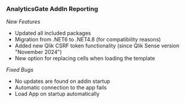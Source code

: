 ### AnalyticsGate AddIn Reporting

*New Features*
- Updated all included packages
- Migration from .NET6 to .NET4.8 (for compatibility reasons)
- Added new Qlik CSRF token functionality (since Qlik Sense version "November 2024")
- New option for replacing cells when loading the template

*Fixed Bugs*
- No updates are found on addin startup
- Automatic connection to the app fails
- Load App on startup automatically
